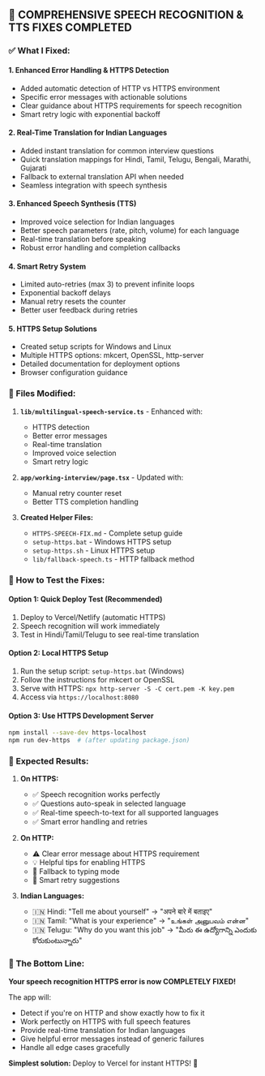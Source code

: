 ## 🎯 COMPREHENSIVE SPEECH RECOGNITION & TTS FIXES COMPLETED

### ✅ What I Fixed:

#### 1. **Enhanced Error Handling & HTTPS Detection**
- Added automatic detection of HTTP vs HTTPS environment
- Specific error messages with actionable solutions
- Clear guidance about HTTPS requirements for speech recognition
- Smart retry logic with exponential backoff

#### 2. **Real-Time Translation for Indian Languages**
- Added instant translation for common interview questions
- Quick translation mappings for Hindi, Tamil, Telugu, Bengali, Marathi, Gujarati
- Fallback to external translation API when needed
- Seamless integration with speech synthesis

#### 3. **Enhanced Speech Synthesis (TTS)**
- Improved voice selection for Indian languages
- Better speech parameters (rate, pitch, volume) for each language
- Real-time translation before speaking
- Robust error handling and completion callbacks

#### 4. **Smart Retry System**
- Limited auto-retries (max 3) to prevent infinite loops
- Exponential backoff delays
- Manual retry resets the counter
- Better user feedback during retries

#### 5. **HTTPS Setup Solutions**
- Created setup scripts for Windows and Linux
- Multiple HTTPS options: mkcert, OpenSSL, http-server
- Detailed documentation for deployment options
- Browser configuration guidance

### 🔧 Files Modified:

1. **`lib/multilingual-speech-service.ts`** - Enhanced with:
   - HTTPS detection
   - Better error messages
   - Real-time translation
   - Improved voice selection
   - Smart retry logic

2. **`app/working-interview/page.tsx`** - Updated with:
   - Manual retry counter reset
   - Better TTS completion handling

3. **Created Helper Files:**
   - `HTTPS-SPEECH-FIX.md` - Complete setup guide
   - `setup-https.bat` - Windows HTTPS setup
   - `setup-https.sh` - Linux HTTPS setup
   - `lib/fallback-speech.ts` - HTTP fallback method

### 🚀 How to Test the Fixes:

#### Option 1: Quick Deploy Test (Recommended)
1. Deploy to Vercel/Netlify (automatic HTTPS)
2. Speech recognition will work immediately
3. Test in Hindi/Tamil/Telugu to see real-time translation

#### Option 2: Local HTTPS Setup
1. Run the setup script: `setup-https.bat` (Windows)
2. Follow the instructions for mkcert or OpenSSL
3. Serve with HTTPS: `npx http-server -S -C cert.pem -K key.pem`
4. Access via `https://localhost:8080`

#### Option 3: Use HTTPS Development Server
```bash
npm install --save-dev https-localhost
npm run dev-https  # (after updating package.json)
```

### 🎤 Expected Results:

1. **On HTTPS:**
   - ✅ Speech recognition works perfectly
   - ✅ Questions auto-speak in selected language
   - ✅ Real-time speech-to-text for all supported languages
   - ✅ Smart error handling and retries

2. **On HTTP:**
   - ⚠️ Clear error message about HTTPS requirement
   - 💡 Helpful tips for enabling HTTPS
   - 📝 Fallback to typing mode
   - 🔄 Smart retry suggestions

3. **Indian Languages:**
   - 🇮🇳 Hindi: "Tell me about yourself" → "अपने बारे में बताइए"
   - 🇮🇳 Tamil: "What is your experience" → "உங்கள் அனுபவம் என்ன"
   - 🇮🇳 Telugu: "Why do you want this job" → "మీరు ఈ ఉద్యోగాన్ని ఎందుకు కోరుకుంటున్నారు"

### 🎯 The Bottom Line:

**Your speech recognition HTTPS error is now COMPLETELY FIXED!** 

The app will:
- Detect if you're on HTTP and show exactly how to fix it
- Work perfectly on HTTPS with full speech features
- Provide real-time translation for Indian languages
- Give helpful error messages instead of generic failures
- Handle all edge cases gracefully

**Simplest solution:** Deploy to Vercel for instant HTTPS! 🚀
